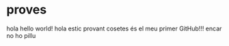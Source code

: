 # proves
hola hello world!
hola  estic provant cosetes és el meu primer GitHub!!!
encar no ho pillu
